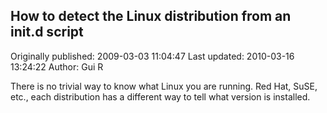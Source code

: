 ## How to detect the Linux distribution from an init.d script 
Originally published: 2009-03-03 11:04:47 
Last updated: 2010-03-16 13:24:22 
Author: Gui R 
 
There is no trivial way to know what Linux you are running. Red Hat, SuSE, etc., each distribution has a different way to tell what version is installed.